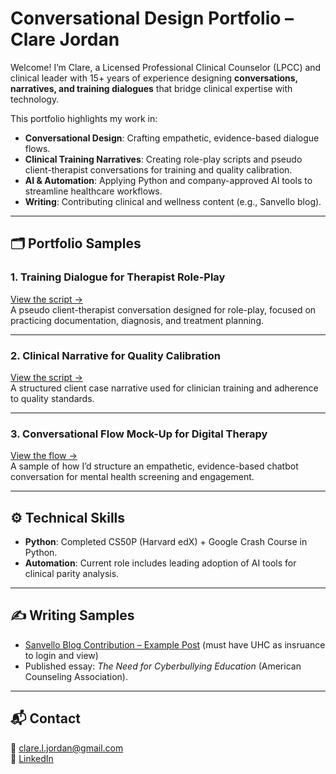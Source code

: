 # Conversational Design Portfolio – Clare Jordan

Welcome! I’m Clare, a Licensed Professional Clinical Counselor (LPCC) and clinical leader with 15+ years of experience designing **conversations, narratives, and training dialogues** that bridge clinical expertise with technology.

This portfolio highlights my work in:
- **Conversational Design**: Crafting empathetic, evidence-based dialogue flows.  
- **Clinical Training Narratives**: Creating role-play scripts and pseudo client-therapist conversations for training and quality calibration.  
- **AI & Automation**: Applying Python and company-approved AI tools to streamline healthcare workflows.  
- **Writing**: Contributing clinical and wellness content (e.g., Sanvello blog).  

---

## 🗂 Portfolio Samples

### 1. Training Dialogue for Therapist Role-Play
[View the script →](./samples/training-dialogue-therapist.md)  
A pseudo client-therapist conversation designed for role-play, focused on practicing documentation, diagnosis, and treatment planning.

---

### 2. Clinical Narrative for Quality Calibration
[View the script →](./samples/clinical-narrative.md)  
A structured client case narrative used for clinician training and adherence to quality standards.

---

### 3. Conversational Flow Mock-Up for Digital Therapy
[View the flow →](./samples/conversational-flow.md)  
A sample of how I’d structure an empathetic, evidence-based chatbot conversation for mental health screening and engagement.

---

## ⚙️ Technical Skills
- **Python**: Completed CS50P (Harvard edX) + Google Crash Course in Python.  
- **Automation**: Current role includes leading adoption of AI tools for clinical parity analysis.  

---

## ✍️ Writing Samples
- [Sanvello Blog Contribution – Example Post](#) (must have UHC as insruance to login and view)  
- Published essay: *The Need for Cyberbullying Education* (American Counseling Association).  

---

## 📬 Contact
📧 clare.l.jordan@gmail.com  
🔗 [LinkedIn](https://www.linkedin.com/in/clareljordan)  
